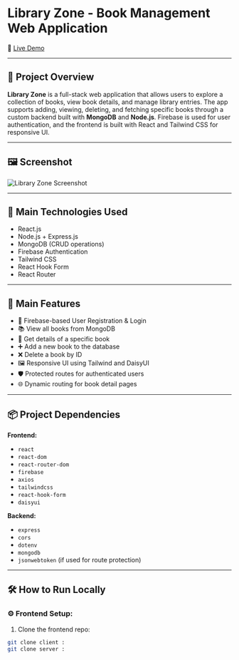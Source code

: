 # Library Zone - Book Management Web Application

🔗 [Live Demo](https://library-zone.web.app/)

---

## 🧾 Project Overview

**Library Zone** is a full-stack web application that allows users to explore a collection of books, view book details, and manage library entries. The app supports adding, viewing, deleting, and fetching specific books through a custom backend built with **MongoDB** and **Node.js**. Firebase is used for user authentication, and the frontend is built with React and Tailwind CSS for responsive UI.

---

## 🖼️ Screenshot

![Library Zone Screenshot](https://i.ibb.co/bjwBS70j/Screenshot-2025-06-25-014203.png)
<!-- Replace the above URL with your actual uploaded screenshot link -->

---

## 🔧 Main Technologies Used

- React.js
- Node.js + Express.js
- MongoDB (CRUD operations)
- Firebase Authentication
- Tailwind CSS
- React Hook Form
- React Router

---

## 🚀 Main Features

- 🔐 Firebase-based User Registration & Login
- 📚 View all books from MongoDB
- 📖 Get details of a specific book
- ➕ Add a new book to the database
- ❌ Delete a book by ID
- 🖼️ Responsive UI using Tailwind and DaisyUI
- 🛡️ Protected routes for authenticated users
- 🌐 Dynamic routing for book detail pages

---

## 📦 Project Dependencies

**Frontend:**
- `react`
- `react-dom`
- `react-router-dom`
- `firebase`
- `axios`
- `tailwindcss`
- `react-hook-form`
- `daisyui`

**Backend:**
- `express`
- `cors`
- `dotenv`
- `mongodb`
- `jsonwebtoken` (if used for route protection)

---

## 🛠️ How to Run Locally

### ⚙️ Frontend Setup:

1. Clone the frontend repo:
```bash
git clone client :
git clone server :
